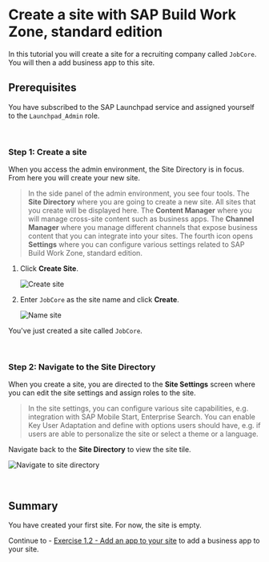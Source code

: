 
# Create a site with SAP Build Work Zone, standard edition

In this tutorial you will create a site for a recruiting company called `JobCore`. You will then a add business app to this site.

## Prerequisites
You have subscribed to the SAP Launchpad service and assigned yourself to the `Launchpad_Admin` role.

<br>

### Step 1: Create a site

When you access the admin environment, the Site Directory is in focus. From here you will create your new site.

> In the side panel of the admin environment, you see four tools. The **Site Directory** where you are going to create a new site. All sites that you create will be displayed here. The **Content Manager** where you will manage cross-site content such as business apps. The **Channel Manager** where you manage different channels that expose business content that you can integrate into your sites. The fourth icon opens **Settings** where you can configure various settings related to SAP Build Work Zone, standard edition.


1. Click **Create Site**.

    ![Create site](1a-create-new-site.png)

2. Enter `JobCore` as the site name and click **Create**.

    ![Name site](2a-name-site.png)

You've just created a site called `JobCore`.

<br>

### Step 2: Navigate to the Site Directory

When you create a site, you are directed to the **Site Settings** screen where you can edit the site settings and assign roles to the site. 

> In the site settings, you can configure various site capabilities, e.g. integration with SAP Mobile Start, Enterprise Search. You can enable Key User Adaptation and define with options users should have, e.g. if users are able to personalize the site or select a theme or a language.

Navigate back to the **Site Directory** to view the site tile.

  ![Navigate to site directory](3a-to-site-directory.png)

<br>

## Summary

You have created your first site. For now, the site is empty.

Continue to - [Exercise 1.2 - Add an app to your site](../ex1.2/README.md) to add a business app to your site.



